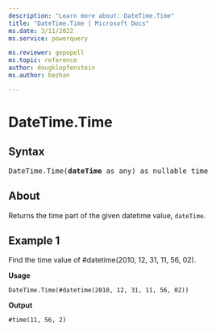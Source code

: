 ```yaml
---
description: "Learn more about: DateTime.Time"
title: "DateTime.Time | Microsoft Docs"
ms.date: 3/11/2022
ms.service: powerquery

ms.reviewer: gepopell
ms.topic: reference
author: dougklopfenstein
ms.author: bezhan

---
```

# DateTime.Time

## Syntax

<pre>
DateTime.Time(<b>dateTime</b> as any) as nullable time
</pre>
  
## About

Returns the time part of the given datetime value, `dateTime`.

## Example 1

Find the time value of #datetime(2010, 12, 31, 11, 56, 02).

**Usage**

```powerquery-m
DateTime.Time(#datetime(2010, 12, 31, 11, 56, 02))
```

**Output**

`#time(11, 56, 2)`
